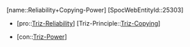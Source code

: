 ﻿---
type: TrizContradiction
aliases:
- Reliability+Copying-Power
license: CC BY-SA 4.0
copyright: https://github.com/SpocWeb
IsDeleted: false
IsReadOnly: false
Confidential: public
tags: 
- Triz/Contradiction
---
[name::Reliability+Copying-Power]
[SpocWebEntityId::25303]
+ [pro::[Triz-Reliability](tech/Triz/Parameter/Triz-Reliability.md)]
[Triz-Principle::[Triz-Copying](tech/Triz/Principle/Triz-Copying.md)]
- [con::[Triz-Power](tech/Triz/Parameter/Triz-Power.md)]

